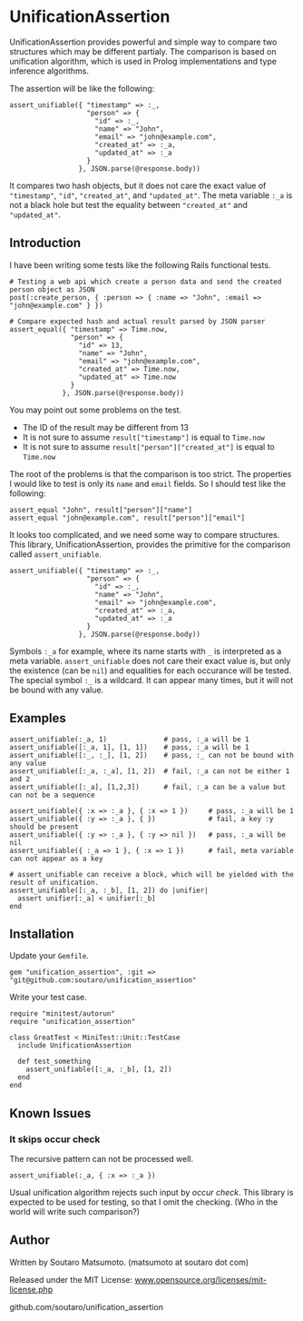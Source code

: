 # UnificationAssertion

UnificationAssertion provides powerful and simple way to compare two
structures which may be different partialy. The comparison is based on
unification algorithm, which is used in Prolog implementations and
type inference algorithms.

The assertion will be like the following:

    assert_unifiable({ "timestamp" => :_,
                       "person" => {
                         "id" => :_,
                         "name" => "John",
                         "email" => "john@example.com",
                         "created_at" => :_a,
                         "updated_at" => :_a
                       }
                     }, JSON.parse(@response.body))

It compares two hash objects, but it does not care the exact value of
`"timestamp"`, `"id"`, `"created_at"`, and `"updated_at"`. The meta
variable `:_a` is not a black hole but test the equality between
`"created_at"` and `"updated_at"`.

## Introduction

I have been writing some tests like the following Rails functional
tests.

    # Testing a web api which create a person data and send the created person object as JSON
    post(:create_person, { :person => { :name => "John", :email => "john@example.com" } })
    
    # Compare expected hash and actual result parsed by JSON parser
    assert_equal({ "timestamp" => Time.now,
                   "person" => {
                     "id" => 13,
                     "name" => "John",
                     "email" => "john@example.com",
                     "created_at" => Time.now,
                     "updated_at" => Time.now
                   }
                 }, JSON.parse(@response.body))
  
You may point out some problems on the test.

* The ID of the result may be different from 13
* It is not sure to assume `result["timestamp"]` is equal to `Time.now`
* It is not sure to assume `result["person"]["created_at"]` is equal to `Time.now`

The root of the problems is that the comparison is too strict. The
properties I would like to test is only its `name` and `email`
fields. So I should test like the following:

    assert_equal "John", result["person"]["name"]
    assert_equal "john@example.com", result["person"]["email"]

It looks too complicated, and we need some way to compare structures.
This library, UnificationAssertion, provides the primitive for the
comparison called `assert_unifiable`.

    assert_unifiable({ "timestamp" => :_,
                       "person" => {
                         "id" => :_,
                         "name" => "John",
                         "email" => "john@example.com",
                         "created_at" => :_a,
                         "updated_at" => :_a
                       }
                     }, JSON.parse(@response.body))

Symbols `:_a` for example, where its name starts with `_` is
interpreted as a meta variable. `assert_unifiable` does not care their
exact value is, but only the existence (can be `nil`) and equalities
for each occurance will be tested. The special symbol `:_` is a
wildcard.  It can appear many times, but it will not be bound with any
value.

## Examples

    assert_unifiable(:_a, 1)              # pass, :_a will be 1
    assert_unifiable([:_a, 1], [1, 1])    # pass, :_a will be 1
    assert_unifiable([:_, :_], [1, 2])    # pass, :_ can not be bound with any value
    assert_unifiable([:_a, :_a], [1, 2])  # fail, :_a can not be either 1 and 2
    assert_unifiable([:_a], [1,2,3])      # fail, :_a can be a value but can not be a sequence
    
    assert_unifiable({ :x => :_a }, { :x => 1 })     # pass, :_a will be 1
    assert_unifiable({ :y => :_a }, { })             # fail, a key :y should be present
    assert_unifiable({ :y => :_a }, { :y => nil })   # pass, :_a will be nil
    assert_unifiable({ :_a => 1 }, { :x => 1 })      # fail, meta variable can not appear as a key
    
    # assert_unifiable can receive a block, which will be yielded with the result of unification.
    assert_unifiable([:_a, :_b], [1, 2]) do |unifier|
      assert unifier[:_a] < unifier[:_b]
    end

## Installation

Update your `Gemfile`.

    gem "unification_assertion", :git => "git@github.com:soutaro/unification_assertion"

Write your test case.

    require "minitest/autorun"
    require "unification_assertion"
    
    class GreatTest < MiniTest::Unit::TestCase
      include UnificationAssertion
      
      def test_something
        assert_unifiable([:_a, :_b], [1, 2])
      end
    end

## Known Issues

### It skips occur check

The recursive pattern can not be processed well.

    assert_unifiable(:_a, { :x => :_a })

Usual unification algorithm rejects such input by *occur check*.  This
library is expected to be used for testing, so that I omit the
checking. (Who in the world will write such comparison?)

## Author

Written by Soutaro Matsumoto. (matsumoto at soutaro dot com)

Released under the MIT License: www.opensource.org/licenses/mit-license.php

github.com/soutaro/unification_assertion
